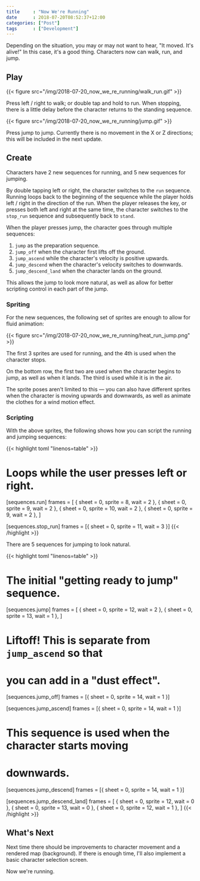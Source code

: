 ```yaml
---
title     : "Now We're Running"
date      : 2018-07-20T08:52:37+12:00
categories: ["Post"]
tags      : ["Development"]
---
```


Depending on the situation, you may or may not want to hear, "It moved. It's alive!" In this case, it's a good thing. Characters now can walk, run, and jump.

## Play

{{< figure src="/img/2018-07-20_now_we_re_running/walk_run.gif" >}}

Press left / right to walk; or double tap and hold to run. When stopping, there is a little delay before the character returns to the standing sequence.

{{< figure src="/img/2018-07-20_now_we_re_running/jump.gif" >}}

Press jump to jump. Currently there is no movement in the X or Z directions; this will be included in the next update.

## Create

Characters have 2 new sequences for running, and 5 new sequences for jumping.

By double tapping left or right, the character switches to the `run` sequence. Running loops back to the beginning of the sequence while the player holds left / right in the direction of the run. When the player releases the key, or presses both left and right at the same time, the character switches to the `stop_run` sequence and subsequently back to `stand`.

When the player presses jump, the character goes through multiple sequences:

1. `jump` as the preparation sequence.
2. `jump_off` when the character first lifts off the ground.
3. `jump_ascend` while the character's velocity is positive upwards.
4. `jump_descend` when the character's velocity switches to downwards.
5. `jump_descend_land` when the character lands on the ground.

This allows the jump to look more natural, as well as allow for better scripting control in each part of the jump.

### Spriting

For the new sequences, the following set of sprites are enough to allow for fluid animation:

{{< figure src="/img/2018-07-20_now_we_re_running/heat_run_jump.png" >}}

The first 3 sprites are used for running, and the 4th is used when the character stops.

On the bottom row, the first two are used when the character begins to jump, as well as when it lands. The third is used while it is in the air.

The sprite poses aren't limited to this &mdash; you can also have different sprites when the character is moving upwards and downwards, as well as animate the clothes for a wind motion effect.

### Scripting

With the above sprites, the following shows how you can script the running and jumping sequences:

{{< highlight toml "linenos=table" >}}
# Loops while the user presses left or right.
[sequences.run]
  frames = [
    { sheet = 0, sprite =  8, wait = 2 },
    { sheet = 0, sprite =  9, wait = 2 },
    { sheet = 0, sprite = 10, wait = 2 },
    { sheet = 0, sprite =  9, wait = 2 },
  ]

[sequences.stop_run]
  frames = [{ sheet = 0, sprite = 11, wait = 3 }]
{{< /highlight >}}

There are 5 sequences for jumping to look natural.

{{< highlight toml "linenos=table" >}}
# The initial "getting ready to jump" sequence.
[sequences.jump]
  frames = [
    { sheet = 0, sprite = 12, wait = 2 },
    { sheet = 0, sprite = 13, wait = 1 },
  ]

# Liftoff! This is separate from `jump_ascend` so that
# you can add in a "dust effect".
[sequences.jump_off]
  frames = [{ sheet = 0, sprite = 14, wait = 1 }]

[sequences.jump_ascend]
  frames = [{ sheet = 0, sprite = 14, wait = 1 }]

# This sequence is used when the character starts moving
# downwards.
[sequences.jump_descend]
  frames = [{ sheet = 0, sprite = 14, wait = 1 }]

[sequences.jump_descend_land]
  frames = [
    { sheet = 0, sprite = 12, wait = 0 },
    { sheet = 0, sprite = 13, wait = 0 },
    { sheet = 0, sprite = 12, wait = 1 },
  ]
{{< /highlight >}}

## What's Next

Next time there should be improvements to character movement and a rendered map (background). If there is enough time, I'll also implement a basic character selection screen.

Now we're running.
